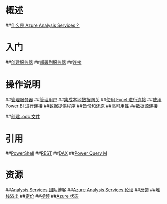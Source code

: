 # 概述
##[什么是 Azure Analysis Services？](analysis-services-overview.md)

# 入门
##[创建服务器](analysis-services-create-server.md)
##[部署到服务器](analysis-services-deploy.md)
##[连接](analysis-services-connect.md)

# 操作说明 
##[管理服务器](analysis-services-manage.md)
##[管理用户](analysis-services-manage-users.md)
##[集成本地数据网关](analysis-services-gateway.md)
##[使用 Excel 进行连接](analysis-services-connect-excel.md)
##[使用 Power BI 进行连接](analysis-services-connect-pbi.md)
##[数据提供程序](analysis-services-data-providers.md)
##[备份和还原](analysis-services-backup.md)
##[高可用性](analysis-services-bcdr.md)
##[数据源连接](analysis-services-datasource.md)

##[创建 .odc 文件](analysis-services-odc.md)

# 引用
##[PowerShell](analysis-services-powershell.md)
##[REST](https://docs.microsoft.com/rest/api/analysisservices/)
##[DAX](https://msdn.microsoft.com/library/gg413422.aspx)
##[Power Query M](https://msdn.microsoft.com/library/mt211003.aspx)

# 资源
##[Analysis Services 团队博客](https://blogs.msdn.microsoft.com/analysisservices/)
##[Azure Analysis Services 论坛](https://social.msdn.microsoft.com/Forums/en-US/home?forum=AzureAnalysisServices)
##[反馈](https://feedback.azure.com/forums/556165-azure-analysis-services)
##[堆栈溢出](http://stackoverflow.com/questions/tagged/azure-analysis-services)
##[定价](https://azure.microsoft.com/pricing/details/analysis-services/)
##[视频](https://azure.microsoft.com/resources/videos/index/?services=analysis-services&sort=newest)
##[Azure 状态](https://azure.microsoft.com/status/)


